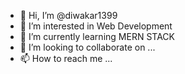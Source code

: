 - 👋 Hi, I’m @diwakar1399
- 👀 I’m interested in Web Development
- 🌱 I’m currently learning MERN STACK
- 💞️ I’m looking to collaborate on ...
- 📫 How to reach me ...

<!---
diwakar1399/diwakar1399 is a ✨ special ✨ repository because its `README.md` (this file) appears on your GitHub profile.
You can click the Preview link to take a look at your changes.
--->
